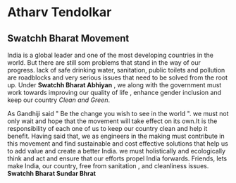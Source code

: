 # Atharv Tendolkar
## Swatchh Bharat Movement

India is a global leader and one of the most developing countries in the world. But there are still som problems that stand in the way of
our progress. lack of safe drinking water, sanitation, public toilets and pollution are roadblocks and very serious issues that need to be 
solved from the root up. Under **Swatchh Bharat Abhiyan** , we along with the government must work towards improving our quality of life , 
enhance gender inclusion and keep our country *Clean and Green*.

As Gandhiji said " Be the change you wish to see in the world ". we must not only wait and hope that the movement will take effect on its 
own.It is the responsibility of each one of us to keep our country clean and help it benefit. Having said that, we as engineers in the
making must contribute in this movement and find sustainable and cost effective solutions that help us to add value and create a better
India. we must holistically and ecologically think and act and ensure that our efforts propel India forwards. Friends, lets make India, our 
country, free from sanitation , and cleanliness issues.
**Swatchh Bharat Sundar Bhrat**

 

